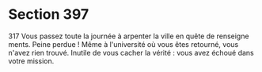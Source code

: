 # Section 397

317
Vous passez toute la journée à arpenter la ville en quête de
renseigne ments. Peine perdue ! Même à l'université où vous êtes
retourné, vous n'avez rien trouvé. Inutile de vous cacher la vérité
: vous avez échoué dans votre mission.